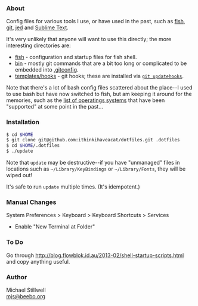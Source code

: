 ### About

Config files for various tools I use, or have used in the past, such as [fish](http://fishshell.com/), [git](http://git-scm.com/), [jed](http://www.jedsoft.org/jed/) and [Sublime Text](http://www.sublimetext.com/).

It's very unlikely that anyone will want to use this directly; the more interesting directories are:

* [fish](fish) - configuration and startup files for fish shell.
* [bin](bin) - mostly git commands that are a bit too long or complicated to be embedded into [.gitconfig](home/.gitconfig).
* [templates/hooks](templates/hooks) - git hooks; these are installed via [`git updatehooks`](bin/git-updatehooks).

Note that there's a lot of bash config files scattered about the place--I used to use bash but have now switched to fish, but am keeping it around for the memories, such as the [list of operatings systems](unix) that have been "supported" at some point in the past...

### Installation

````sh
$ cd $HOME
$ git clone git@github.com:ithinkihaveacat/dotfiles.git .dotfiles
$ cd $HOME/.dotfiles
$ ./update
````

Note that `update` may be destructive--if you have "unmanaged" files in
locations such as `~/Library/KeyBindings` or `~/Library/Fonts`, they
will be wiped out!

It's safe to run `update` multiple times.  (It's idempotent.)

### Manual Changes

System Preferences > Keyboard > Keyboard Shortcuts > Services

* Enable "New Terminal at Folder"

### To Do

Go through
<http://blog.flowblok.id.au/2013-02/shell-startup-scripts.html> and
copy anything useful.

### Author

Michael Stillwell<br/>
mjs@beebo.org
